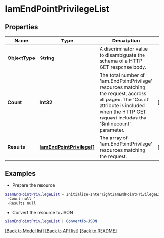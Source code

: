 # IamEndPointPrivilegeList
## Properties

Name | Type | Description | Notes
------------ | ------------- | ------------- | -------------
**ObjectType** | **String** | A discriminator value to disambiguate the schema of a HTTP GET response body. | 
**Count** | **Int32** | The total number of &#39;iam.EndPointPrivilege&#39; resources matching the request, accross all pages. The &#39;Count&#39; attribute is included when the HTTP GET request includes the &#39;$inlinecount&#39; parameter. | [optional] 
**Results** | [**IamEndPointPrivilege[]**](IamEndPointPrivilege.md) | The array of &#39;iam.EndPointPrivilege&#39; resources matching the request. | [optional] 

## Examples

- Prepare the resource
```powershell
$IamEndPointPrivilegeList = Initialize-IntersightIamEndPointPrivilegeList  -ObjectType null `
 -Count null `
 -Results null
```

- Convert the resource to JSON
```powershell
$IamEndPointPrivilegeList | ConvertTo-JSON
```

[[Back to Model list]](../README.md#documentation-for-models) [[Back to API list]](../README.md#documentation-for-api-endpoints) [[Back to README]](../README.md)

